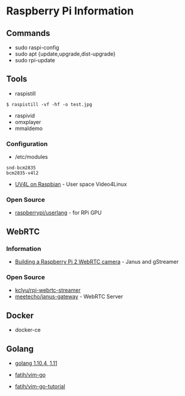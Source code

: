 # Raspberry Pi Information

## Commands
- sudo raspi-config
- sudo apt {update,upgrade,dist-upgrade}
- sudo rpi-update

## Tools
- raspistill
```
$ raspistill -vf -hf -o test.jpg
```

- raspivid
- omxplayer
- mmaldemo

### Configuration
- /etc/modules
```
snd-bcm2835
bcm2835-v4l2
```

- [UV4L on Raspbian](http://www.linux-projects.org/uv4l/) - User space Video4Linux


### Open Source
- [raspberrypi/userlang](https://github.com/raspberrypi/userland) - for RPi GPU


## WebRTC

### Information
- [Building a Raspberry Pi 2 WebRTC camera](https://www.rs-online.com/designspark/building-a-raspberry-pi-2-webrtc-camera) - Janus and gStreamer


### Open Source
- [kclyu/rpi-webrtc-streamer](https://github.com/kclyu/rpi-webrtc-streamer)
- [meetecho/janus-gateway](https://github.com/meetecho/janus-gateway) - WebRTC Server



## Docker
- docker-ce

## Golang
- [golang 1.10.4, 1.11](https://golang.org/dl/)

- [fatih/vim-go](https://github.com/fatih/vim-go)
- [fatih/vim-go-tutorial](https://github.com/fatih/vim-go-tutorial)


